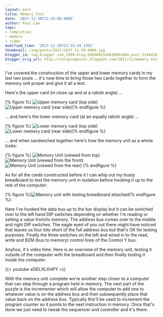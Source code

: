 ```yaml
---
layout: post
title: Memory Test
date: '2017-11-30T21:15:00.000Z'
author: Paul Law
tags:
- completion
- memory
- video
modified_time: '2017-11-30T21:15:34.135Z'
thumbnail: /img/posts/2017/2017-11-30-4000.jpg
blogger_id: tag:blogger.com,1999:blog-6989692556630001604.post-2149428779006990734
blogger_orig_url: http://relaycomputer.blogspot.com/2017/11/memory-test.html
---
```


I've covered the construction of the upper and lower memory cards in 
my last two posts ... it's now time to bring those two cards together to form 
the memory unit proper and give it all a test.

Here's the upper 
card (in close up and at a rakish angle) ...

{% figure %}
![Upper memory card (top side)](/img/posts/2017/2017-11-30-0000.jpg)
![Upper memory card (rear side)](/img/posts/2017/2017-11-30-0001.jpg){% endfigure %}

... and 
here's the lower memory card (at an equally rakish angle) ...

{% figure %}
![Lower memory card (top side)](/img/posts/2017/2017-11-30-0002.jpg)
![Lower memory card (rear side)](/img/posts/2017/2017-11-30-0003.jpg){% endfigure %}

... and 
when sandwiched together here's how the memory unit as a whole looks:

{% figure %}
![Memory Unit (viewed from top)](/img/posts/2017/2017-11-30-0004.jpg)
![Memory Unit (viewed from the front)](/img/posts/2017/2017-11-30-0005.jpg)
![Memory Unit (viewed from the rear)](/img/posts/2017/2017-11-30-0006.jpg)
{% endfigure %}

As 
for all the cards constructed before it I can whip out my trusty breadboard to 
test the memory unit in isolation before hooking it up to the rest of the 
computer:

{% figure %}![Memory unit with testing breadboard attached](/img/posts/2017/2017-11-30-0007.jpg){% endfigure %}

Here I've hooked the data bus up to the bar display but it 
can be switched over to the left hand DIP switches depending on whether I'm 
reading or setting a value from/to memory. The address bus comes over to the 
middle and right DIP switches. The eagle eyed of you out there might have 
noticed that leaves us four bits short of the full address bus but that's OK 
for testing purposes. Finally the three switches on the left and wired in to 
the read, write and B2M (bus to memory) control lines of the Control Y bus.

Anyhoo, it's video time. Here is an overview of the memory unit, 
testing it outside of the computer with the breadboard and then finally 
testing it inside the computer:

{{< youtube s0lELXLXHPY >}}

With the memory unit complete we're another step closer to a computer that 
can step through a program held in memory. The next part of the puzzle is the 
incrementer which will allow the computer to add one to whatever value is on 
the address bus and then subsequently place that value back on the address 
bus. Typically this'll be used to increment the program counter so it points 
to the next instruction in memory. Once that's done we just need to tweak the 
sequencer and controller and it's there. 
